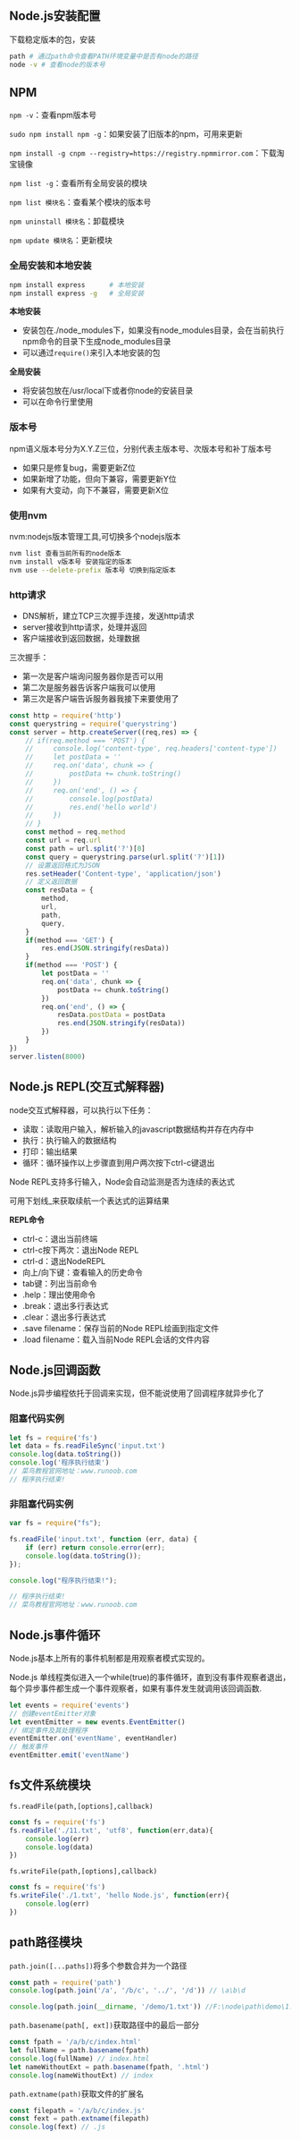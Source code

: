 ## Node.js安装配置

下载稳定版本的包，安装

```bash
path # 通过path命令查看PATH环境变量中是否有node的路径
node -v # 查看node的版本号
```

## NPM

`npm -v`：查看npm版本号

`sudo npm install npm -g`：如果安装了旧版本的npm，可用来更新

`npm install -g cnpm --registry=https://registry.npmmirror.com`：下载淘宝镜像

`npm list -g`：查看所有全局安装的模块

`npm list 模块名`：查看某个模块的版本号

`npm uninstall 模块名`：卸载模块

`npm update 模块名`：更新模块

### 全局安装和本地安装

```bash
npm install express      # 本地安装
npm install express -g   # 全局安装
```

**本地安装**

- 安装包在./node_modules下，如果没有node_modules目录，会在当前执行npm命令的目录下生成node_modules目录
- 可以通过`require()`来引入本地安装的包

**全局安装**

- 将安装包放在/usr/local下或者你node的安装目录
- 可以在命令行里使用

### 版本号

npm语义版本号分为X.Y.Z三位，分别代表主版本号、次版本号和补丁版本号

- 如果只是修复bug，需要更新Z位
- 如果新增了功能，但向下兼容，需要更新Y位
- 如果有大变动，向下不兼容，需要更新X位

### 使用nvm

nvm:nodejs版本管理工具,可切换多个nodejs版本

```bash
nvm list 查看当前所有的node版本
nvm install v版本号 安装指定的版本
nvm use --delete-prefix 版本号 切换到指定版本
```

### http请求

- DNS解析，建立TCP三次握手连接，发送http请求
- server接收到http请求，处理并返回
- 客户端接收到返回数据，处理数据

三次握手：

- 第一次是客户端询问服务器你是否可以用
- 第二次是服务器告诉客户端我可以使用
- 第三次是客户端告诉服务器我接下来要使用了

```js
const http = require('http')
const querystring = require('querystring')
const server = http.createServer((req,res) => {
    // if(req.method === 'POST') {
    //     console.log('content-type', req.headers['content-type'])
    //     let postData = ''
    //     req.on('data', chunk => {
    //         postData += chunk.toString()
    //     })
    //     req.on('end', () => {
    //         console.log(postData)
    //         res.end('hello world')
    //     })
    // }
    const method = req.method
    const url = req.url
    const path = url.split('?')[0]
    const query = querystring.parse(url.split('?')[1])
    // 设置返回格式为JSON
    res.setHeader('Content-type', 'application/json')
    // 定义返回数据
    const resData = {
        method,
        url,
        path,
        query,
    }
    if(method === 'GET') {
        res.end(JSON.stringify(resData))
    }
    if(method === 'POST') {
        let postData = ''
        req.on('data', chunk => {
            postData += chunk.toString()
        })
        req.on('end', () => {
            resData.postData = postData
            res.end(JSON.stringify(resData))
        })
    }
})
server.listen(8000)
```

## Node.js REPL(交互式解释器)

node交互式解释器，可以执行以下任务：

- 读取：读取用户输入，解析输入的javascript数据结构并存在内存中
- 执行：执行输入的数据结构
- 打印：输出结果
- 循环：循环操作以上步骤直到用户两次按下ctrl-c键退出

Node REPL支持多行输入，Node会自动监测是否为连续的表达式

可用下划线_来获取续航一个表达式的运算结果

**REPL命令**

- ctrl-c：退出当前终端
- ctrl-c按下两次：退出Node REPL
- ctrl-d：退出NodeREPL
- 向上/向下键：查看输入的历史命令
- tab键：列出当前命令
- .help：理出使用命令
- .break：退出多行表达式
- .clear：退出多行表达式
- .save filename：保存当前的Node REPL绘画到指定文件
- .load filename：载入当前Node REPL会话的文件内容

## Node.js回调函数

Node.js异步编程依托于回调来实现，但不能说使用了回调程序就异步化了

### 阻塞代码实例

```js
let fs = require('fs')
let data = fs.readFileSync('input.txt')
console.log(data.toString())
console.log('程序执行结束')
// 菜鸟教程官网地址：www.runoob.com
// 程序执行结束!
```

### 非阻塞代码实例

```js
var fs = require("fs");

fs.readFile('input.txt', function (err, data) {
    if (err) return console.error(err);
    console.log(data.toString());
});

console.log("程序执行结束!");

// 程序执行结束!
// 菜鸟教程官网地址：www.runoob.com
```

## Node.js事件循环

Node.js基本上所有的事件机制都是用观察者模式实现的。

Node.js 单线程类似进入一个while(true)的事件循环，直到没有事件观察者退出，每个异步事件都生成一个事件观察者，如果有事件发生就调用该回调函数.

```js
let events = require('events')
// 创建eventEmitter对象
let eventEmitter = new events.EventEmitter()
// 绑定事件及其处理程序
eventEmitter.on('eventName', eventHandler)
// 触发事件
eventEmitter.emit('eventName')
```

## fs文件系统模块

`fs.readFile(path,[options],callback)`

```js
const fs = require('fs')
fs.readFile('./11.txt', 'utf8', function(err,data){
	console.log(err)
	console.log(data)
})
```

`fs.writeFile(path,[options],callback)`

```js
const fs = require('fs')
fs.writeFile('./1.txt', 'hello Node.js', function(err){
    console.log(err)
})
```

## path路径模块

`path.join([...paths])`将多个参数合并为一个路径

```js
const path = require('path')
console.log(path.join('/a', '/b/c', '../', '/d')) // \a\b\d

console.log(path.join(__dirname, '/demo/1.txt')) //F:\node\path\demo\1.txt
```

`path.basename(path[, ext])`获取路径中的最后一部分

```js
const fpath = '/a/b/c/index.html'
let fullName = path.basename(fpath)
console.log(fullName) // index.html
let nameWithoutExt = path.basename(fpath, '.html')
console.log(nameWithoutExt) // index
```

`path.extname(path)`获取文件的扩展名

```js
const filepath = '/a/b/c/index.js'
const fext = path.extname(filepath)
console.log(fext) // .js
```

